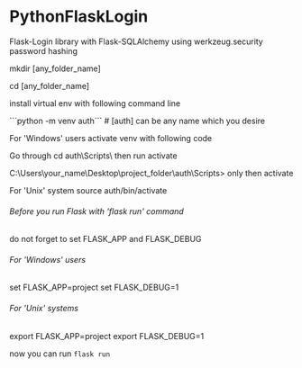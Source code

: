 # PythonFlaskLogin
Flask-Login library with Flask-SQLAlchemy using werkzeug.security password hashing

<p> mkdir [any_folder_name] </p>
<p> cd [any_folder_name] </p>

<p> install virtual env with following command line </p>
```python -m venv auth``` # [auth] can be any name which you desire

<p> For 'Windows' users activate venv with following code </p>
<p> Go through cd auth\Scripts\ then run activate </p>
<p> C:\Users\your_name\Desktop\project_folder\auth\Scripts> only then activate </p>

For 'Unix' system
source auth/bin/activate

###### Before you run Flask with 'flask run' command
do not forget to set FLASK_APP and FLASK_DEBUG 

###### For 'Windows' users
set FLASK_APP=project
set FLASK_DEBUG=1

###### For 'Unix' systems
export FLASK_APP=project
export FLASK_DEBUG=1

now you can run 
```flask run```
